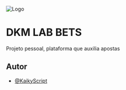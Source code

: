 
![Logo](https://raw.githubusercontent.com/laravel/art/master/logo-lockup/5%20SVG/2%20CMYK/1%20Full%20Color/laravel-logolockup-cmyk-red.svg)
# DKM LAB BETS

Projeto pessoal, plataforma que auxilia apostas

## Autor

- [@KaikyScript](https://www.github.com/KaikyScript)

